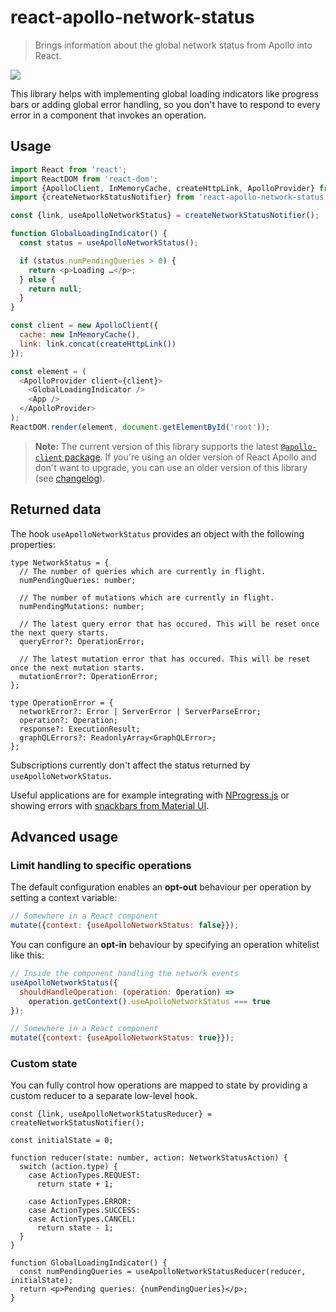 # react-apollo-network-status

> Brings information about the global network status from Apollo into React.

[<img src="https://img.shields.io/npm/dw/react-apollo-network-status.svg" />](https://www.npmjs.com/package/react-apollo-network-status)

This library helps with implementing global loading indicators like progress bars or adding global error handling, so you don't have to respond to every error in a component that invokes an operation.

## Usage

```js
import React from 'react';
import ReactDOM from 'react-dom';
import {ApolloClient, InMemoryCache, createHttpLink, ApolloProvider} from '@apollo/client';
import {createNetworkStatusNotifier} from 'react-apollo-network-status';

const {link, useApolloNetworkStatus} = createNetworkStatusNotifier();

function GlobalLoadingIndicator() {
  const status = useApolloNetworkStatus();

  if (status.numPendingQueries > 0) {
    return <p>Loading …</p>;
  } else {
    return null;
  }
}

const client = new ApolloClient({
  cache: new InMemoryCache(),
  link: link.concat(createHttpLink())
});

const element = (
  <ApolloProvider client={client}>
    <GlobalLoadingIndicator />
    <App />
  </ApolloProvider>
);
ReactDOM.render(element, document.getElementById('root'));
```

> **Note:** The current version of this library supports the latest [`@apollo-client` package](https://www.apollographql.com/docs/react/migrating/apollo-client-3-migration/). If you're using an older version of React Apollo and don't want to upgrade, you can use an older version of this library (see [changelog](./CHANGELOG.md)).

## Returned data

The hook `useApolloNetworkStatus` provides an object with the following properties:

```tsx
type NetworkStatus = {
  // The number of queries which are currently in flight.
  numPendingQueries: number;
  
  // The number of mutations which are currently in flight.
  numPendingMutations: number;

  // The latest query error that has occured. This will be reset once the next query starts.
  queryError?: OperationError;

  // The latest mutation error that has occured. This will be reset once the next mutation starts.
  mutationError?: OperationError;
};

type OperationError = {
  networkError?: Error | ServerError | ServerParseError;
  operation?: Operation;
  response?: ExecutionResult;
  graphQLErrors?: ReadonlyArray<GraphQLError>;
};
```

Subscriptions currently don't affect the status returned by `useApolloNetworkStatus`.

Useful applications are for example integrating with [NProgress.js](http://ricostacruz.com/nprogress/) or showing errors with [snackbars from Material UI](http://www.material-ui.com/#/components/snackbar).

## Advanced usage

### Limit handling to specific operations

The default configuration enables an **opt-out** behaviour per operation by setting a context variable:

```js
// Somewhere in a React component
mutate({context: {useApolloNetworkStatus: false}});
```

You can configure an **opt-in** behaviour by specifying an operation whitelist like this:

```js
// Inside the component handling the network events
useApolloNetworkStatus({
  shouldHandleOperation: (operation: Operation) =>
    operation.getContext().useApolloNetworkStatus === true
});

// Somewhere in a React component
mutate({context: {useApolloNetworkStatus: true}});
```

### Custom state

You can fully control how operations are mapped to state by providing a custom reducer to a separate low-level hook.

```tsx
const {link, useApolloNetworkStatusReducer} = createNetworkStatusNotifier();

const initialState = 0;

function reducer(state: number, action: NetworkStatusAction) {
  switch (action.type) {
    case ActionTypes.REQUEST:
      return state + 1;

    case ActionTypes.ERROR:
    case ActionTypes.SUCCESS:
    case ActionTypes.CANCEL:
      return state - 1;
  }
}

function GlobalLoadingIndicator() {
  const numPendingQueries = useApolloNetworkStatusReducer(reducer, initialState);
  return <p>Pending queries: {numPendingQueries}</p>;
}
```
